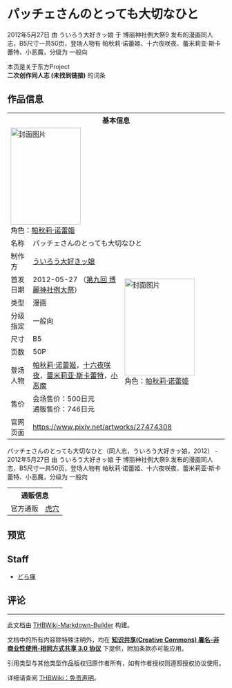 # パッチェさんのとっても大切なひと

<!-- source html: G:\repos\THBWiki-Markdown-Builder\THBWikiMarkdown\Temp\main\e\ee\ns0%3A%E3%83%91%E3%83%83%E3%83%81%E3%82%A7%E3%81%95%E3%82%93%E3%81%AE%E3%81%A8%E3%81%A3%E3%81%A6%E3%82%82%E5%A4%A7%E5%88%87%E3%81%AA%E3%81%B2%E3%81%A8.html -->

2012年5月27日 由 ういろう大好きッ娘 于 博丽神社例大祭9 发布的漫画同人志，B5尺寸一共50页，登场人物有 帕秋莉·诺蕾姬、十六夜咲夜、蕾米莉亚·斯卡蕾特、小恶魔，分级为 一般向

本页是关于东方Project  
 **二次创作同人志 (未找到链接)** 的词条
## 作品信息

<table><tbody><tr><th colspan="3">基本信息</th></tr><tr><td class="cover-artwork-mobile" colspan="2"><a href="./文件-パッチェさんのとっても大切なひと封面.jpg.md" class="image" title="封面图片"><img alt="封面图片" src="https://upload.thwiki.cc/thumb/8/85/%E3%83%91%E3%83%83%E3%83%81%E3%82%A7%E3%81%95%E3%82%93%E3%81%AE%E3%81%A8%E3%81%A3%E3%81%A6%E3%82%82%E5%A4%A7%E5%88%87%E3%81%AA%E3%81%B2%E3%81%A8%E5%B0%81%E9%9D%A2.jpg/162px-%E3%83%91%E3%83%83%E3%83%81%E3%82%A7%E3%81%95%E3%82%93%E3%81%AE%E3%81%A8%E3%81%A3%E3%81%A6%E3%82%82%E5%A4%A7%E5%88%87%E3%81%AA%E3%81%B2%E3%81%A8%E5%B0%81%E9%9D%A2.jpg" decoding="async" loading="lazy" width="162" height="224" srcset="https://upload.thwiki.cc/thumb/8/85/%E3%83%91%E3%83%83%E3%83%81%E3%82%A7%E3%81%95%E3%82%93%E3%81%AE%E3%81%A8%E3%81%A3%E3%81%A6%E3%82%82%E5%A4%A7%E5%88%87%E3%81%AA%E3%81%B2%E3%81%A8%E5%B0%81%E9%9D%A2.jpg/243px-%E3%83%91%E3%83%83%E3%83%81%E3%82%A7%E3%81%95%E3%82%93%E3%81%AE%E3%81%A8%E3%81%A3%E3%81%A6%E3%82%82%E5%A4%A7%E5%88%87%E3%81%AA%E3%81%B2%E3%81%A8%E5%B0%81%E9%9D%A2.jpg 1.5x, https://upload.thwiki.cc/thumb/8/85/%E3%83%91%E3%83%83%E3%83%81%E3%82%A7%E3%81%95%E3%82%93%E3%81%AE%E3%81%A8%E3%81%A3%E3%81%A6%E3%82%82%E5%A4%A7%E5%88%87%E3%81%AA%E3%81%B2%E3%81%A8%E5%B0%81%E9%9D%A2.jpg/324px-%E3%83%91%E3%83%83%E3%83%81%E3%82%A7%E3%81%95%E3%82%93%E3%81%AE%E3%81%A8%E3%81%A3%E3%81%A6%E3%82%82%E5%A4%A7%E5%88%87%E3%81%AA%E3%81%B2%E3%81%A8%E5%B0%81%E9%9D%A2.jpg 2x" data-file-width="764" data-file-height="1056"></a><div class="cover-char">角色：<a href="./帕秋莉·诺蕾姬.md" title="帕秋莉·诺蕾姬">帕秋莉·诺蕾姬</a></div></td>
</tr><tr><td class="label">名称</td><td colspan="2"> パッチェさんのとっても大切なひと </td></tr><tr><td class="label">制作方</td><td><a href="./ういろう大好きッ娘.md" title="ういろう大好きッ娘">ういろう大好きッ娘</a></td><td class="cover-artwork" rowspan="8" style="min-width:224px;"><a href="./文件-パッチェさんのとっても大切なひと封面.jpg.md" class="image" title="封面图片"><img alt="封面图片" src="https://upload.thwiki.cc/thumb/8/85/%E3%83%91%E3%83%83%E3%83%81%E3%82%A7%E3%81%95%E3%82%93%E3%81%AE%E3%81%A8%E3%81%A3%E3%81%A6%E3%82%82%E5%A4%A7%E5%88%87%E3%81%AA%E3%81%B2%E3%81%A8%E5%B0%81%E9%9D%A2.jpg/162px-%E3%83%91%E3%83%83%E3%83%81%E3%82%A7%E3%81%95%E3%82%93%E3%81%AE%E3%81%A8%E3%81%A3%E3%81%A6%E3%82%82%E5%A4%A7%E5%88%87%E3%81%AA%E3%81%B2%E3%81%A8%E5%B0%81%E9%9D%A2.jpg" decoding="async" loading="lazy" width="162" height="224" srcset="https://upload.thwiki.cc/thumb/8/85/%E3%83%91%E3%83%83%E3%83%81%E3%82%A7%E3%81%95%E3%82%93%E3%81%AE%E3%81%A8%E3%81%A3%E3%81%A6%E3%82%82%E5%A4%A7%E5%88%87%E3%81%AA%E3%81%B2%E3%81%A8%E5%B0%81%E9%9D%A2.jpg/243px-%E3%83%91%E3%83%83%E3%83%81%E3%82%A7%E3%81%95%E3%82%93%E3%81%AE%E3%81%A8%E3%81%A3%E3%81%A6%E3%82%82%E5%A4%A7%E5%88%87%E3%81%AA%E3%81%B2%E3%81%A8%E5%B0%81%E9%9D%A2.jpg 1.5x, https://upload.thwiki.cc/thumb/8/85/%E3%83%91%E3%83%83%E3%83%81%E3%82%A7%E3%81%95%E3%82%93%E3%81%AE%E3%81%A8%E3%81%A3%E3%81%A6%E3%82%82%E5%A4%A7%E5%88%87%E3%81%AA%E3%81%B2%E3%81%A8%E5%B0%81%E9%9D%A2.jpg/324px-%E3%83%91%E3%83%83%E3%83%81%E3%82%A7%E3%81%95%E3%82%93%E3%81%AE%E3%81%A8%E3%81%A3%E3%81%A6%E3%82%82%E5%A4%A7%E5%88%87%E3%81%AA%E3%81%B2%E3%81%A8%E5%B0%81%E9%9D%A2.jpg 2x" data-file-width="764" data-file-height="1056"></a><div class="cover-char">角色：<a href="./帕秋莉·诺蕾姬.md" title="帕秋莉·诺蕾姬">帕秋莉·诺蕾姬</a></div></td>
</tr><tr><td class="label">首发日期</td><td>2012-05-27&#160;（<a href="/展会作品列表?e=%E5%8D%9A%E4%B8%BD%E7%A5%9E%E7%A4%BE%E4%BE%8B%E5%A4%A7%E7%A5%AD%239">第九回 博麗神社例大祭</a>）</td></tr><tr><td class="label">类型</td><td>漫画</td></tr><tr><td class="label">分级指定</td><td>一般向</td></tr><tr><td class="label">尺寸</td><td>B5</td></tr><tr><td class="label">页数</td><td>50P</td></tr><tr><td class="label">登场人物</td><td><a href="./帕秋莉·诺蕾姬.md" title="帕秋莉·诺蕾姬">帕秋莉·诺蕾姬</a>，<a href="/%E5%8D%81%E5%85%AD%E5%A4%9C%E5%92%B2%E5%A4%9C" title="十六夜咲夜">十六夜咲夜</a>，<a href="./蕾米莉亚·斯卡蕾特.md" title="蕾米莉亚·斯卡蕾特">蕾米莉亚·斯卡蕾特</a>，<a href="./小恶魔.md" title="小恶魔">小恶魔</a></td></tr><tr><td class="label">售价</td><td>会场售价：500日元<br>通贩售价：746日元</td></tr>
<tr><td class="label">官网页面</td><td colspan="2"><a rel="nofollow" class="external free" href="https://www.pixiv.net/artworks/27474308">https://www.pixiv.net/artworks/27474308</a></td></tr></tbody></table>

パッチェさんのとっても大切なひと（同人志，ういろう大好きッ娘，2012） - 2012年5月27日 由 ういろう大好きッ娘 于 博丽神社例大祭9 发布的漫画同人志，B5尺寸一共50页，登场人物有 帕秋莉·诺蕾姬、十六夜咲夜、蕾米莉亚·斯卡蕾特、小恶魔，分级为 一般向

<table><tbody><tr><th colspan="3">通贩信息</th></tr><tr><td class="label">官方通贩</td><td colspan="2"><a rel="nofollow" class="external text" href="https://ec.toranoana.jp/tora_r/ec/item/040030048747">虎穴</a></td></tr></tbody></table>


## 预览
## Staff
- [どら痛](./どら痛.md)

## 评论




---

此文档由 [THBWiki-Markdown-Builder](https://github.com/Delsin-Yu/THBWiki-Markdown-Builder) 构建。

文档中的所有内容除特殊注明外，均在 [**知识共享(Creative Commons) 署名-非商业性使用-相同方式共享 3.0 协议**](https://creativecommons.org/licenses/by-sa/3.0/deed.zh-hans) 下提供，附加条款亦可能应用。

引用类型与其他类型作品版权归原作者所有，如有作者授权则遵照授权协议使用。

详细请查阅 [THBWiki：免责声明](https://thbwiki.cc/THBWiki:%E5%85%8D%E8%B4%A3%E5%A3%B0%E6%98%8E)。

